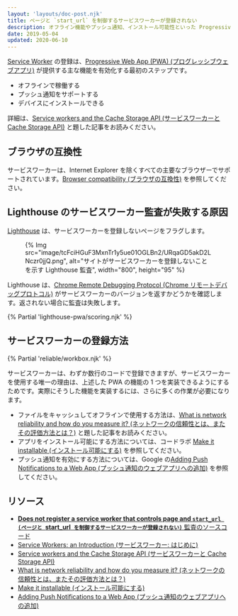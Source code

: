 ```yaml
---
layout: 'layouts/doc-post.njk'
title: ページと `start_url` を制御するサービスワーカーが登録されない
description: オフライン機能やプッシュ通知、インストール可能性といった Progressive Web App (プログレッシブウェブアプリ) の機能をサポートするサービスワーカーを登録する方法について学びます。
date: 2019-05-04
updated: 2020-06-10
---
```


[Service Worker](https://web.dev/articles/service-workers-cache-storage) の登録は、[Progressive Web App (PWA) (プログレッシブウェブアプリ)](/docs/lighthouse/pwa/) が提供する主な機能を有効化する最初のステップです。

- オフラインで稼働する
- プッシュ通知をサポートする
- デバイスにインストールできる

詳細は、[Service workers and the Cache Storage API (サービスワーカーと Cache Storage API)](https://web.dev/articles/service-workers-cache-storage) と題した記事をお読みください。

## ブラウザの互換性

サービスワーカーは、Internet Explorer を除くすべての主要なブラウザーでサポートされています。[Browser compatibility (ブラウザの互換性)](https://developer.mozilla.org/docs/Web/API/ServiceWorker#Browser_compatibility) を参照してください。

## Lighthouse のサービスワーカー監査が失敗する原因

[Lighthouse](https://developers.google.com/web/tools/lighthouse/) は、サービスワーカーを登録しないページをフラグします。

<figure>{% Img src="image/tcFciHGuF3MxnTr1y5ue01OGLBn2/URqaGD5akD2LNczr0jjQ.png", alt="サイトがサービスワーカーを登録しないことを示す Lighthouse 監査", width="800", height="95" %}</figure>

Lighthouse は、[Chrome Remote Debugging Protocol (Chrome リモートデバッグプロトコル)](https://github.com/ChromeDevTools/devtools-protocol) がサービスワーカーのバージョンを返すかどうかを確認します。返されない場合に監査は失敗します。

{% Partial 'lighthouse-pwa/scoring.njk' %}

## サービスワーカーの登録方法

{% Partial 'reliable/workbox.njk' %}

サービスワーカーは、わずか数行のコードで登録できますが、サービスワーカーを使用する唯一の理由は、上述した PWA の機能の 1 つを実装できるようにするためです。実際にそうした機能を実装するには、さらに多くの作業が必要になります。

- ファイルをキャッシュしてオフラインで使用する方法は、[What is network reliability and how do you measure it? (ネットワークの信頼性とは、またその評価方法とは？)](https://web.dev/articles/network-connections-unreliable) と題した記事をお読みください。
- アプリをインストール可能にする方法については、コードラボ [Make it installable (インストール可能にする)](https://web.dev/articles/codelab-make-installable) を参照してください。
- プッシュ通知を有効にする方法については、Google の[Adding Push Notifications to a Web App (プッシュ通知のウェブアプリへの追加)](https://codelabs.developers.google.com/codelabs/push-notifications) を参照してください。

## リソース

- [**Does not register a service worker that controls page and `start_url (ページと `start_url` を制御するサービスワーカーが登録されない)`** 監査のソースコード](https://github.com/GoogleChrome/lighthouse/blob/master/lighthouse-core/audits/service-worker.js)
- [Service Workers: an Introduction (サービスワーカー: はじめに)](https://developers.google.com/web/fundamentals/primers/service-workers)
- [Service workers and the Cache Storage API (サービスワーカーと Cache Storage API)](https://web.dev/articles/service-workers-cache-storage)
- [What is network reliability and how do you measure it? (ネットワークの信頼性とは、またその評価方法とは？)](https://web.dev/articles/network-connections-unreliable)
- [Make it installable (インストール可能にする)](https://web.dev/articles/codelab-make-installable)
- [Adding Push Notifications to a Web App (プッシュ通知のウェブアプリへの追加)](https://codelabs.developers.google.com/codelabs/push-notifications)
